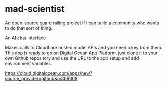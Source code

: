 # mad-scientist
An open-source guard railing project if I can build a community who wants to do that sort of thing.

An AI chat interface 

Makes calls to Cloudflare hosted model APIs and you need a key from them. 
This app is ready to go on Digital Ocean App Platform, just clone it to your own Github repository and use the URL to the app setup and add environment variables.

https://cloud.digitalocean.com/apps/new?source_provider=github&i=8b9068
